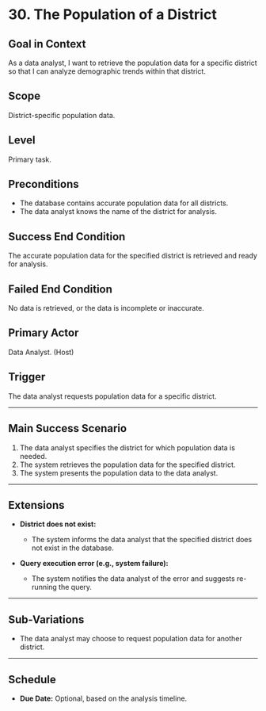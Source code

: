 # 30. The Population of a District

## Goal in Context
As a data analyst, I want to retrieve the population data for a specific district so that I can analyze demographic trends within that district.

## Scope
District-specific population data.

## Level
Primary task.

## Preconditions
- The database contains accurate population data for all districts.
- The data analyst knows the name of the district for analysis.

## Success End Condition
The accurate population data for the specified district is retrieved and ready for analysis.

## Failed End Condition
No data is retrieved, or the data is incomplete or inaccurate.

## Primary Actor
Data Analyst. (Host)

## Trigger
The data analyst requests population data for a specific district.

---

## Main Success Scenario

1. The data analyst specifies the district for which population data is needed.
2. The system retrieves the population data for the specified district.
3. The system presents the population data to the data analyst.

---

## Extensions

- **District does not exist:**
    - The system informs the data analyst that the specified district does not exist in the database.

- **Query execution error (e.g., system failure):**
    - The system notifies the data analyst of the error and suggests re-running the query.

---

## Sub-Variations
- The data analyst may choose to request population data for another district.

---

## Schedule
- **Due Date:** Optional, based on the analysis timeline.